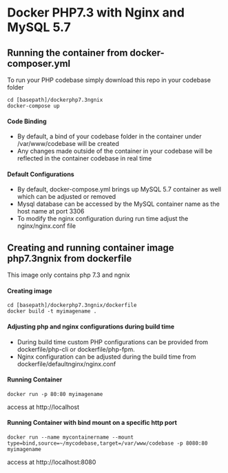 # Docker PHP7.3 with Nginx and MySQL 5.7

## Running the container from docker-composer.yml
To run your PHP codebase simply download this repo in your codebase folder
```
cd [basepath]/dockerphp7.3ngnix
docker-compose up
```
#### Code Binding
- By default, a bind of your codebase folder in the container under /var/www/codebase will be created
- Any changes made outside of the container in your codebase will be reflected in the container codebase in real time

#### Default Configurations
- By default, docker-compose.yml brings up MySQL 5.7 container as well which can be adjusted or removed
- Mysql database can be accessed by the MySQL container name as the host name at port 3306
- To modify the nginx configuration during run time adjust the nginx/nginx.conf file

## Creating and running container image php7.3ngnix from dockerfile
This image only contains php 7.3 and ngnix
#### Creating image
```
cd [basepath]/dockerphp7.3ngnix/dockerfile
docker build -t myimagename .
```
#### Adjusting php and nginx configurations during build time
- During build time custom PHP configurations can be provided from dockerfile/php-cli or dockerfile/php-fpm.
- Nginx configuration can be adjusted during the build time from dockerfile/defaultnginx/nginx.conf

#### Running Container
```
docker run -p 80:80 myimagename
```
access at http://localhost

#### Running Container with bind mount on a specific http port
```
docker run --name mycontainername --mount type=bind,source=~/mycodebase,target=/var/www/codebase -p 8080:80 myimagename
```
access at http://localhost:8080

